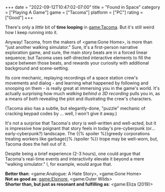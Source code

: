 +++
date = "2022-09-12T10:47:02-07:00"
title = "Found in Space"
category = ["Playing A Game"]
game = ["Tacoma"]
platform = ["PC"]
rating = ["Good"]
+++

There's only a <i>little</i> bit of <b>time looping</b> in <game:Tacoma>.  But it's still weird how I keep running into it.

Anyway!  Tacoma, from the makers of <game:Gone Home>, is more than "just another walking simulator."  Sure, it's a first-person narrative exploration game, and sure, the main story beats are in a forced linear sequence; but Tacoma uses self-directed interactive elements to fill the space between those beats, and rewards your curiosity with additional background and scene-setting.

Its core mechanic, replaying recordings of a space station crew's movements and dialog - and learning what happened by following and snooping on them - is really great at immersing you in the game's world.  It's actually surprising how much <i>walking behind a 3D recording</i> pulls you in, as a means of both revealing the plot and illustrating the crew's characters.

(Tacoma also has a subtle, but elegantly-done, "puzzle" mechanic of cracking keypad codes by ... well, I won't give it away.)

It's not a surprise that Tacoma's story is well-written and well-acted, but it is impressive how poignant that story feels in today's pre-cyberpunk (or... early-cyberpunk?) landscape.  The {{% spoiler %}}greedy corporations treating workers like garbage{{% /spoiler %}} trope may be well-worn, but, Tacoma does the hell out of it.

Despite being a brief experience (2-3 hours), one could argue that Tacoma's real-time events and interactivity elevate it beyond a mere "walking simulator."  I, for example, would argue that.

<b>Better than</b>: <game:Analogue: A Hate Story>, <game:Gone Home>  
<b>Not as good as</b>: <game:Elsinore>, <game:Outer Wilds>  
<b>Shorter than, but just as resonant and fulfilling as</b>: <game:Eliza (2019)>
